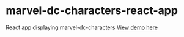 # marvel-dc-characters-react-app

 React app displaying marvel-dc-characters
 [View demo here]("https://madhuri-chitikela.github.io/marvel-dc-characters-react-app/")
